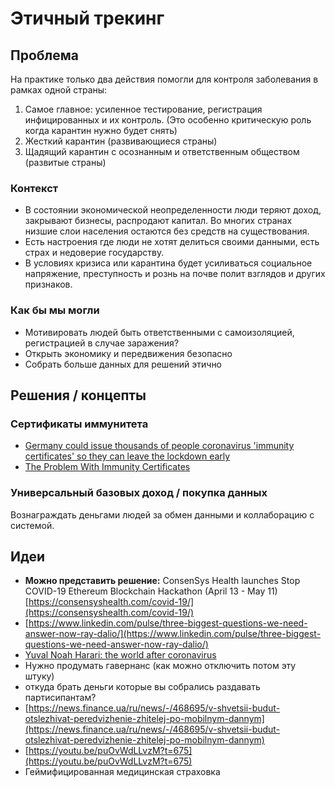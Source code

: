 # Этичный трекинг

## **Проблема**

На практике только два действия помогли для контроля заболевания в рамках одной страны:

1. Самое главное: усиленное тестирование, регистрация инфицированных и их контроль. \(Это особенно критическую роль когда карантин нужно будет снять\)
2. Жесткий карантин \(развивающиеся страны\)
3. Щадящий карантин с осознанным и ответственным обществом \(развитые страны\)

### Контекст

* В состоянии экономической неопределенности люди теряют доход, закрывают бизнесы, распродают капитал. Во многих странах низшие слои населения остаются без средств на существования.
*  Есть настроения где люди не хотят делиться своими данными, есть страх и недоверие государству.
* В условиях кризиса или карантина будет усиливаться социальное напряжение, преступность и рознь на почве полит взглядов и других признаков.

### Как бы мы могли

* Мотивировать людей быть ответственными с самоизоляцией, регистрацией в случае заражения?
* Открыть экономику и передвижения безопасно
* Собрать больше данных для решений этично

## **Решения / концепты**

### Сертификаты иммунитета

* [Germany could issue thousands of people coronavirus 'immunity certificates' so they can leave the lockdown early](https://www.businessinsider.com/coronavirus-germany-covid-19-immunity-certificates-testing-social-distancing-lockdown-2020-3)
* [The Problem With Immunity Certificates](https://www.bloomberg.com/news/articles/2020-04-09/there-s-a-big-problem-with-coronavirus-immunity-certificates)

### Универсальный базовых доход / покупка данных

Вознаграждать деньгами людей за обмен данными и коллаборацию с системой.

## **Идеи**

* **Можно представить решение:** ConsenSys Health launches Stop COVID-19 Ethereum Blockchain Hackathon \(April 13 - May 11\) [https://consensyshealth.com/covid-19/](https://consensyshealth.com/covid-19/)
* [https://www.linkedin.com/pulse/three-biggest-questions-we-need-answer-now-ray-dalio/](https://www.linkedin.com/pulse/three-biggest-questions-we-need-answer-now-ray-dalio/)
* [Yuval Noah Harari: the world after coronavirus](https://www.ft.com/content/19d90308-6858-11ea-a3c9-1fe6fedcca75)
* Нужно продумать гавернанс \(как можно отключить потом эту штуку\)
* откуда брать деньги которые вы собрались раздавать партисипантам?
* [https://news.finance.ua/ru/news/-/468695/v-shvetsii-budut-otslezhivat-peredvizhenie-zhitelej-po-mobilnym-dannym](https://news.finance.ua/ru/news/-/468695/v-shvetsii-budut-otslezhivat-peredvizhenie-zhitelej-po-mobilnym-dannym)
* [https://youtu.be/puOvWdLLvzM?t=675](https://youtu.be/puOvWdLLvzM?t=675)
* Геймифицированная медицинская страховка


